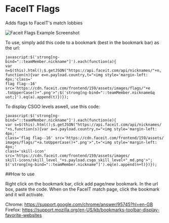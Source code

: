 # FaceIT Flags
Adds flags to FaceIT's match lobbies

![Faceit Flags Example Screenshot](http://image.prntscr.com/image/751c8f5c41a8418aabcca741bda98522.png)

To use, simply add this code to a bookmark (best in the bookmark bar) as the url:
```
javascript:$('strong[ng-bind="::teamMember.nickname"]').each(function(a){
var n=$(this).html();$.getJSON("https://api.faceit.com/api/nicknames/"+n,
function(n){var e=n.payload.country,t="<img style='margin-left: 4px;'class='
flag flag--16' src='https://cdn.faceit.com/frontend/159/assets/images/flags/"+e
.toUpperCase()+".png'>";$('strong[ng-bind="::teamMember.nickname&q
uot;]').eq(a).append(t)})});
```

To display CSGO levels aswell, use this code:
```
javascript:$('strong[ng-bind="::teamMember.nickname"]').each(function(e){
var s=$(this).html();$.getJSON("https://api.faceit.com/api/nicknames/
"+s,function(s){var a=s.payload.country,n="<img style='margin-left: 4px;'
class='flag flag--16' src='https://cdn.faceit.com/frontend/159/assets/
images/flags/"+a.toUpperCase()+".png'>",t="<img style='margin-left: 4px;'
class='skill-icon' src='https://cdn.faceit.com/frontend/159/assets/images/
skill-icons/skill_level_"+s.payload.csgo_skill_level+"_md.png'>";
$('strong[ng-bind="::teamMember.nickname"]').eq(e).append(n+t)})});
```

##How to use

Right click on the bookmark bar, click add page/new bookmark.
In the url box, paste the code.
When on the FaceIT match page, click the bookmark and it will activate.

Chrome: https://support.google.com/chrome/answer/95745?hl=en-GB
Firefox: https://support.mozilla.org/en-US/kb/bookmarks-toolbar-display-favorite-websites
